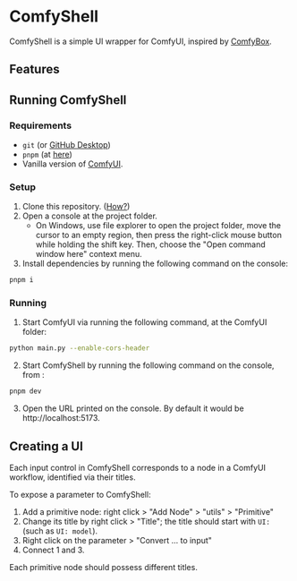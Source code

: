 # ComfyShell

ComfyShell is a simple UI wrapper for ComfyUI, inspired by [ComfyBox](https://github.com/space-nuko/ComfyBox).

## Features

## Running ComfyShell

### Requirements

* `git` (or [GitHub Desktop](https://desktop.github.com/))
* `pnpm` (at [here](https://pnpm.io/installation))
* Vanilla version of [ComfyUI](https://github.com/comfyanonymous/ComfyUI).

### Setup

1. Clone this repository. ([How?](https://docs.github.com/en/repositories/creating-and-managing-repositories/cloning-a-repository))
2. Open a console at the project folder.
   * On Windows, use file explorer to open the project folder, move the cursor to an empty region, then press the right-click mouse button while holding the shift key. Then, choose the "Open command window here" context menu. 
3. Install dependencies by running the following command on the console:

```bash
pnpm i
```

### Running

1. Start ComfyUI via running the following command, at the ComfyUI folder:

```bash
python main.py --enable-cors-header
```

2. Start ComfyShell by running the following command on the console, from :

```bash
pnpm dev
```

3. Open the URL printed on the console. By default it would be http://localhost:5173.

## Creating a UI

Each input control in ComfyShell corresponds to a node in a ComfyUI workflow, identified via their titles.

To expose a parameter to ComfyShell:

1. Add a primitive node: right click &gt; "Add Node" &gt; "utils" &gt; "Primitive"
2. Change its title by right click &gt; "Title"; the title should start with `UI:` (such as `UI: model`).
3. Right click on the parameter &gt; "Convert ... to input"
4. Connect 1 and 3.

Each primitive node should possess different titles.
